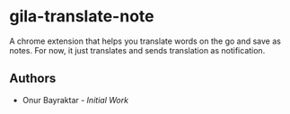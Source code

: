 # gila-translate-note
A chrome extension that helps you translate words on the go and save as notes.
For now, it just translates and sends translation as notification.

## Authors
 - Onur Bayraktar - *Initial Work*
